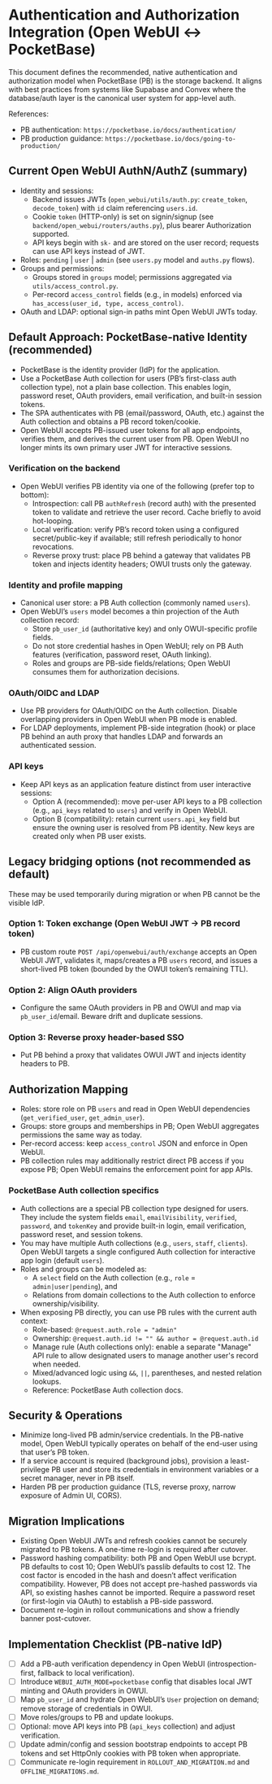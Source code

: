# Authentication and Authorization Integration (Open WebUI ↔ PocketBase)

This document defines the recommended, native authentication and authorization model when PocketBase (PB) is the storage backend. It aligns with best practices from systems like Supabase and Convex where the database/auth layer is the canonical user system for app-level auth.

References:
- PB authentication: `https://pocketbase.io/docs/authentication/`
- PB production guidance: `https://pocketbase.io/docs/going-to-production/`

## Current Open WebUI AuthN/AuthZ (summary)
- Identity and sessions:
  - Backend issues JWTs (`open_webui/utils/auth.py`: `create_token`, `decode_token`) with `id` claim referencing `users.id`.
  - Cookie `token` (HTTP-only) is set on signin/signup (see `backend/open_webui/routers/auths.py`), plus bearer Authorization supported.
  - API keys begin with `sk-` and are stored on the user record; requests can use API keys instead of JWT.
- Roles: `pending` | `user` | `admin` (see `users.py` model and `auths.py` flows).
- Groups and permissions:
  - Groups stored in `groups` model; permissions aggregated via `utils/access_control.py`.
  - Per-record `access_control` fields (e.g., in models) enforced via `has_access(user_id, type, access_control)`.
- OAuth and LDAP: optional sign-in paths mint Open WebUI JWTs today.

## Default Approach: PocketBase-native Identity (recommended)
- PocketBase is the identity provider (IdP) for the application.
- Use a PocketBase Auth collection for users (PB’s first-class auth collection type), not a plain base collection. This enables login, password reset, OAuth providers, email verification, and built-in session tokens.
- The SPA authenticates with PB (email/password, OAuth, etc.) against the Auth collection and obtains a PB record token/cookie.
- Open WebUI accepts PB-issued user tokens for all app endpoints, verifies them, and derives the current user from PB. Open WebUI no longer mints its own primary user JWT for interactive sessions.

### Verification on the backend
- Open WebUI verifies PB identity via one of the following (prefer top to bottom):
  - Introspection: call PB `authRefresh` (record auth) with the presented token to validate and retrieve the user record. Cache briefly to avoid hot-looping.
  - Local verification: verify PB’s record token using a configured secret/public-key if available; still refresh periodically to honor revocations.
  - Reverse proxy trust: place PB behind a gateway that validates PB token and injects identity headers; OWUI trusts only the gateway.

### Identity and profile mapping
- Canonical user store: a PB Auth collection (commonly named `users`).
- Open WebUI’s `users` model becomes a thin projection of the Auth collection record:
  - Store `pb_user_id` (authoritative key) and only OWUI-specific profile fields.
  - Do not store credential hashes in Open WebUI; rely on PB Auth features (verification, password reset, OAuth linking).
  - Roles and groups are PB-side fields/relations; Open WebUI consumes them for authorization decisions.

### OAuth/OIDC and LDAP
- Use PB providers for OAuth/OIDC on the Auth collection. Disable overlapping providers in Open WebUI when PB mode is enabled.
- For LDAP deployments, implement PB-side integration (hook) or place PB behind an auth proxy that handles LDAP and forwards an authenticated session.

### API keys
- Keep API keys as an application feature distinct from user interactive sessions:
  - Option A (recommended): move per-user API keys to a PB collection (e.g., `api_keys` related to `users`) and verify in Open WebUI.
  - Option B (compatibility): retain current `users.api_key` field but ensure the owning user is resolved from PB identity. New keys are created only when PB user exists.

## Legacy bridging options (not recommended as default)
These may be used temporarily during migration or when PB cannot be the visible IdP.

### Option 1: Token exchange (Open WebUI JWT → PB record token)
- PB custom route `POST /api/openwebui/auth/exchange` accepts an Open WebUI JWT, validates it, maps/creates a PB `users` record, and issues a short-lived PB token (bounded by the OWUI token’s remaining TTL).

### Option 2: Align OAuth providers
- Configure the same OAuth providers in PB and OWUI and map via `pb_user_id`/email. Beware drift and duplicate sessions.

### Option 3: Reverse proxy header-based SSO
- Put PB behind a proxy that validates OWUI JWT and injects identity headers to PB.

## Authorization Mapping
- Roles: store role on PB `users` and read in Open WebUI dependencies (`get_verified_user`, `get_admin_user`).
- Groups: store groups and memberships in PB; Open WebUI aggregates permissions the same way as today.
- Per-record access: keep `access_control` JSON and enforce in Open WebUI.
- PB collection rules may additionally restrict direct PB access if you expose PB; Open WebUI remains the enforcement point for app APIs.

### PocketBase Auth collection specifics
- Auth collections are a special PB collection type designed for users. They include the system fields `email`, `emailVisibility`, `verified`, `password`, and `tokenKey` and provide built-in login, email verification, password reset, and session tokens.
- You may have multiple Auth collections (e.g., `users`, `staff`, `clients`). Open WebUI targets a single configured Auth collection for interactive app login (default `users`).
- Roles and groups can be modeled as:
  - A `select` field on the Auth collection (e.g., `role` = `admin|user|pending`), and
  - Relations from domain collections to the Auth collection to enforce ownership/visibility.
- When exposing PB directly, you can use PB rules with the current auth context:
  - Role-based: `@request.auth.role = "admin"`
  - Ownership: `@request.auth.id != "" && author = @request.auth.id`
  - Manage rule (Auth collections only): enable a separate "Manage" API rule to allow designated users to manage another user's record when needed.
  - Mixed/advanced logic using `&&`, `||`, parentheses, and nested relation lookups.
  - Reference: PocketBase Auth collection docs.

## Security & Operations
- Minimize long-lived PB admin/service credentials. In the PB-native model, Open WebUI typically operates on behalf of the end-user using that user’s PB token.
- If a service account is required (background jobs), provision a least-privilege PB user and store its credentials in environment variables or a secret manager, never in PB itself.
- Harden PB per production guidance (TLS, reverse proxy, narrow exposure of Admin UI, CORS).

## Migration Implications
- Existing Open WebUI JWTs and refresh cookies cannot be securely migrated to PB tokens. A one-time re-login is required after cutover.
- Password hashing compatibility: both PB and Open WebUI use bcrypt. PB defaults to cost 10; Open WebUI’s passlib defaults to cost 12. The cost factor is encoded in the hash and doesn’t affect verification compatibility. However, PB does not accept pre-hashed passwords via API, so existing hashes cannot be imported. Require a password reset (or first-login via OAuth) to establish a PB-side password.
- Document re-login in rollout communications and show a friendly banner post-cutover.

## Implementation Checklist (PB-native IdP)
- [ ] Add a PB-auth verification dependency in Open WebUI (introspection-first, fallback to local verification).
- [ ] Introduce `WEBUI_AUTH_MODE=pocketbase` config that disables local JWT minting and OAuth providers in OWUI.
- [ ] Map `pb_user_id` and hydrate Open WebUI’s `User` projection on demand; remove storage of credentials in OWUI.
- [ ] Move roles/groups to PB and update lookups.
- [ ] Optional: move API keys into PB (`api_keys` collection) and adjust verification.
- [ ] Update admin/config and session bootstrap endpoints to accept PB tokens and set HttpOnly cookies with PB token when appropriate.
- [ ] Communicate re-login requirement in `ROLLOUT_AND_MIGRATION.md` and `OFFLINE_MIGRATIONS.md`.